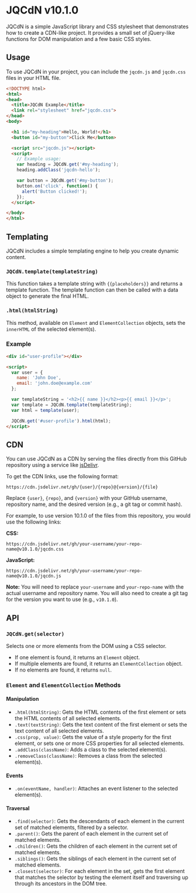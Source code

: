 # JQCdN v10.1.0

JQCdN is a simple JavaScript library and CSS stylesheet that demonstrates how to create a CDN-like project. It provides a small set of jQuery-like functions for DOM manipulation and a few basic CSS styles.

## Usage

To use JQCdN in your project, you can include the `jqcdn.js` and `jqcdn.css` files in your HTML file.

```html
<!DOCTYPE html>
<html>
<head>
  <title>JQCdN Example</title>
  <link rel="stylesheet" href="jqcdn.css">
</head>
<body>

  <h1 id="my-heading">Hello, World!</h1>
  <button id="my-button">Click Me</button>

  <script src="jqcdn.js"></script>
  <script>
    // Example usage:
    var heading = JQCdN.get('#my-heading');
    heading.addClass('jqcdn-hello');

    var button = JQCdN.get('#my-button');
    button.on('click', function() {
      alert('Button clicked!');
    });
  </script>

</body>
</html>
```

## Templating

JQCdN includes a simple templating engine to help you create dynamic content.

### `JQCdN.template(templateString)`

This function takes a template string with `{{placeholders}}` and returns a template function. The template function can then be called with a data object to generate the final HTML.

### `.html(htmlString)`

This method, available on `Element` and `ElementCollection` objects, sets the `innerHTML` of the selected element(s).

### Example

```html
<div id="user-profile"></div>

<script>
  var user = {
    name: 'John Doe',
    email: 'john.doe@example.com'
  };

  var templateString = '<h2>{{ name }}</h2><p>{{ email }}</p>';
  var template = JQCdN.template(templateString);
  var html = template(user);

  JQCdN.get('#user-profile').html(html);
</script>
```

## CDN

You can use JQCdN as a CDN by serving the files directly from this GitHub repository using a service like [jsDelivr](https://www.jsdelivr.com/).

To get the CDN links, use the following format:

```
https://cdn.jsdelivr.net/gh/{user}/{repo}@{version}/{file}
```

Replace `{user}`, `{repo}`, and `{version}` with your GitHub username, repository name, and the desired version (e.g., a git tag or commit hash).

For example, to use version 10.1.0 of the files from this repository, you would use the following links:

**CSS:**
```
https://cdn.jsdelivr.net/gh/your-username/your-repo-name@v10.1.0/jqcdn.css
```

**JavaScript:**
```
https://cdn.jsdelivr.net/gh/your-username/your-repo-name@v10.1.0/jqcdn.js
```

**Note:** You will need to replace `your-username` and `your-repo-name` with the actual username and repository name. You will also need to create a git tag for the version you want to use (e.g., `v10.1.0`).

## API

### `JQCdN.get(selector)`

Selects one or more elements from the DOM using a CSS selector.

- If one element is found, it returns an `Element` object.
- If multiple elements are found, it returns an `ElementCollection` object.
- If no elements are found, it returns `null`.

### `Element` and `ElementCollection` Methods

#### Manipulation
- `.html(htmlString)`: Gets the HTML contents of the first element or sets the HTML contents of all selected elements.
- `.text(textString)`: Gets the text content of the first element or sets the text content of all selected elements.
- `.css(prop, value)`: Gets the value of a style property for the first element, or sets one or more CSS properties for all selected elements.
- `.addClass(className)`: Adds a class to the selected element(s).
- `.removeClass(className)`: Removes a class from the selected element(s).

#### Events
- `.on(eventName, handler)`: Attaches an event listener to the selected element(s).

#### Traversal
- `.find(selector)`: Gets the descendants of each element in the current set of matched elements, filtered by a selector.
- `.parent()`: Gets the parent of each element in the current set of matched elements.
- `.children()`: Gets the children of each element in the current set of matched elements.
- `.siblings()`: Gets the siblings of each element in the current set of matched elements.
- `.closest(selector)`: For each element in the set, gets the first element that matches the selector by testing the element itself and traversing up through its ancestors in the DOM tree.